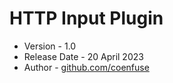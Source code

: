 # HTTP Input Plugin
- Version - 1.0
- Release Date - 20 April 2023
- Author - [github.com/coenfuse](www.github.com/coenfuse)